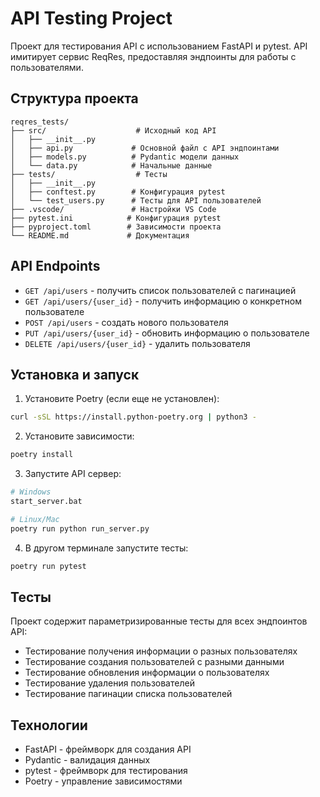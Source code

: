 # API Testing Project

Проект для тестирования API с использованием FastAPI и pytest. API имитирует сервис ReqRes, предоставляя эндпоинты для работы с пользователями.

## Структура проекта

```
reqres_tests/
├── src/                    # Исходный код API
│   ├── __init__.py
│   ├── api.py             # Основной файл с API эндпоинтами
│   ├── models.py          # Pydantic модели данных
│   └── data.py            # Начальные данные
├── tests/                  # Тесты
│   ├── __init__.py
│   ├── conftest.py        # Конфигурация pytest
│   └── test_users.py      # Тесты для API пользователей
├── .vscode/               # Настройки VS Code
├── pytest.ini            # Конфигурация pytest
├── pyproject.toml        # Зависимости проекта
└── README.md             # Документация
```

## API Endpoints

- `GET /api/users` - получить список пользователей с пагинацией
- `GET /api/users/{user_id}` - получить информацию о конкретном пользователе
- `POST /api/users` - создать нового пользователя
- `PUT /api/users/{user_id}` - обновить информацию о пользователе
- `DELETE /api/users/{user_id}` - удалить пользователя

## Установка и запуск

1. Установите Poetry (если еще не установлен):
```bash
curl -sSL https://install.python-poetry.org | python3 -
```

2. Установите зависимости:
```bash
poetry install
```

3. Запустите API сервер:
```bash
# Windows
start_server.bat

# Linux/Mac
poetry run python run_server.py
```

4. В другом терминале запустите тесты:
```bash
poetry run pytest
```

## Тесты

Проект содержит параметризированные тесты для всех эндпоинтов API:
- Тестирование получения информации о разных пользователях
- Тестирование создания пользователей с разными данными
- Тестирование обновления информации о пользователях
- Тестирование удаления пользователей
- Тестирование пагинации списка пользователей

## Технологии

- FastAPI - фреймворк для создания API
- Pydantic - валидация данных
- pytest - фреймворк для тестирования
- Poetry - управление зависимостями 